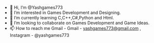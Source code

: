 - 👋 Hi, I’m @Yashgames773
- 👀 I’m interested in Games Development and Designing.
- 🌱 I’m currently learning C,C++,C#,Python and Html.
- 💞️ I’m looking to collaborate on Games Development and Game Ideas.
- 📫 How to reach me Gmail - Gmail - yashgames773@gmail.com , Instagram - @yashgames773

<!---
Yashgames773/Yashgames773 is a ✨ special ✨ repository because its `README.md` (this file) appears on your GitHub profile.
You can click the Preview link to take a look at your changes.
--->
